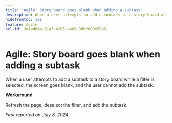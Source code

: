 ```yaml
---
title: 'Agile: Story board goes blank when adding a subtask'
description: When a user attempts to add a subtask to a story board while a filter is selected, the screen goes blank, and the user cannot add the subtask.
hidefromtoc: yes
feature: Agile
exl-id: 3d4ad64a-31a3-4205-a469-80bf680659b3
---
```

# Agile: Story board goes blank when adding a subtask


<!--
>[!NOTE]
>
>This issue was fixed on July 18, 2024.
-->

When a user attempts to add a subtask to a story board while a filter is selected, the screen goes blank, and the user cannot add the subtask.

**Workaround**

Refresh the page, deselect the filter, and add the subtask.

_First reported on July 8, 2024._
